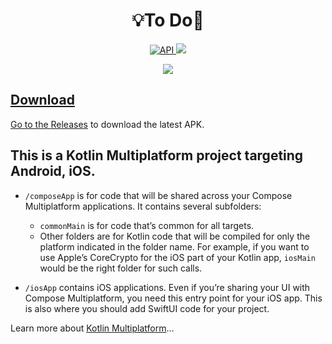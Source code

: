 <h1 align="center">💡To Do📝</h1>

<p align="center">
  <a href="https://android-arsenal.com/api?level=26"><img alt="API" src="https://img.shields.io/badge/API-26%2B-brightgreen.svg?style=flat"/>
    <a href="https://github.com/normss/ToDoKMP/releases"><img src="https://img.shields.io/badge/APK-Universal-044d29.svg?logo=android"/>
</p>

<p align="center">
  <a href = "https://normno.ru/"><img src="https://github.com/user-attachments/assets/2228bb35-bfe6-45dd-a767-7d13808dee37">
</p>

## Download
Go to the [Releases](https://github.com/normss/ToDoKMP/releases) to download the latest APK.

## This is a Kotlin Multiplatform project targeting Android, iOS.

* `/composeApp` is for code that will be shared across your Compose Multiplatform applications.
  It contains several subfolders:
  - `commonMain` is for code that’s common for all targets.
  - Other folders are for Kotlin code that will be compiled for only the platform indicated in the folder name.
    For example, if you want to use Apple’s CoreCrypto for the iOS part of your Kotlin app,
    `iosMain` would be the right folder for such calls.

* `/iosApp` contains iOS applications. Even if you’re sharing your UI with Compose Multiplatform, 
  you need this entry point for your iOS app. This is also where you should add SwiftUI code for your project.


Learn more about [Kotlin Multiplatform](https://www.jetbrains.com/help/kotlin-multiplatform-dev/get-started.html)…
